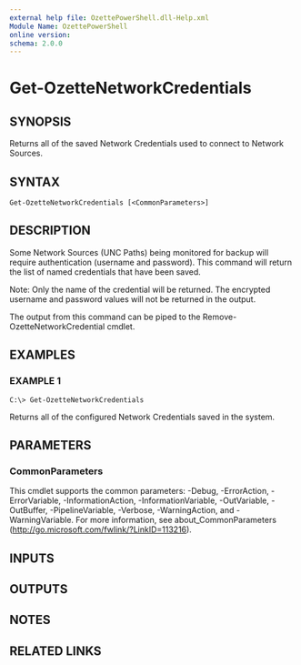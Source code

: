 ```yaml
---
external help file: OzettePowerShell.dll-Help.xml
Module Name: OzettePowerShell
online version:
schema: 2.0.0
---
```


# Get-OzetteNetworkCredentials

## SYNOPSIS
Returns all of the saved Network Credentials used to connect to Network Sources.

## SYNTAX

```
Get-OzetteNetworkCredentials [<CommonParameters>]
```

## DESCRIPTION
Some Network Sources (UNC Paths) being monitored for backup will require authentication (username and password).
This command will return the list of named credentials that have been saved.

Note: Only the name of the credential will be returned.
The encrypted username and password values will not be returned in the output.

The output from this command can be piped to the Remove-OzetteNetworkCredential cmdlet.

## EXAMPLES

### EXAMPLE 1
```
C:\> Get-OzetteNetworkCredentials
```

Returns all of the configured Network Credentials saved in the system.

## PARAMETERS

### CommonParameters
This cmdlet supports the common parameters: -Debug, -ErrorAction, -ErrorVariable, -InformationAction, -InformationVariable, -OutVariable, -OutBuffer, -PipelineVariable, -Verbose, -WarningAction, and -WarningVariable. For more information, see about_CommonParameters (http://go.microsoft.com/fwlink/?LinkID=113216).

## INPUTS

## OUTPUTS

## NOTES

## RELATED LINKS
